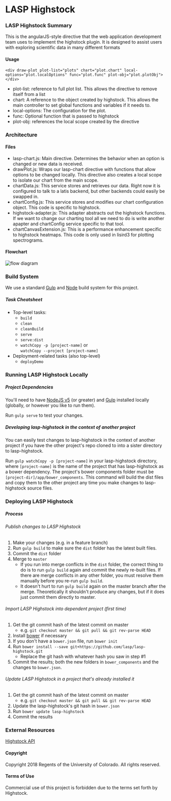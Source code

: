 # LASP Highstock

### LASP Highstock Summary

This is the angularJS-style directive that the web application development team uses to implement
the highstock plugin. It is designed to assist users with exploring scientific data in many
different formats

#### Usage

```
<div draw-plot plot-list="plots" chart="plot.chart" local-options="plot.localOptions" func="plot.func" plot-obj="plot.plotObj"></div>
```
- plot-list: reference to full plot list. This allows the directive to remove itself from a list
- chart: A reference to the object created by highstock. This allows the main controller to set
global functions and variables if it needs to.
- local-options: The configuration for the plot.
- func: Optional function that is passed to highstock
- plot-obj: references the local scope created by the directive

### Architecture

#### Files

- lasp-chart.js: Main directive. Determines the behavior when an option is changed or new data is
	received.
- drawPlot.js: Wraps our lasp-chart directive with functions that allow options to be changed
	locally. This directive also creates a local scope to isolate our chart from the main scope.
- chartData.js: This service stores and retrieves our data. Right now it is configured to talk to a
	latis backend, but other backends could easily be swapped in.
- chartConfig.js: This service stores and modifies our chart configuration object. This code is
	specific to highstock.
- highstock-adapter.js: This adapter abstracts out the highstock functions. If we want to change our
	charting tool all we need to do is write another apapter and chartConfig service specific to
	that tool.
- chartCanvasExtension.js: This is a performance enhancement specific to highstock heatmaps. This
	code is only used in lisird3 for plotting spectrograms.

#### Flowchart

![flow diagram](flow_diagram.PNG)

### Build System

We use a standard [Gulp](https://gulpjs.com/) and [Node](https://nodejs.org/en/) build system for this project.

##### Task Cheatsheet

* Top-level tasks:
	* `build`
	* `clean`
	* `cleanBuild`
	* `serve`
    * `serve:dist`
    * `watchCopy -p [project-name]` or  
    `watchCopy --project [project-name]`
* Deployment-related tasks (also top-level)
	* `deployDemo`

### Running LASP Highstock Locally

##### Project Dependencies

You'll need to have [NodeJS v5](https://nodejs.org/en/) (or greater) and [Gulp](http://gulpjs.com/)
installed locally (globally, or however you like to run them).

Run `gulp serve` to test your changes.

##### Developing lasp-highstock in the context of another project

You can easily test changes to lasp-highstock in the context of another project if you have the other project's repo cloned to into a sister directory to lasp-highstock.

Run `gulp watchCopy -p [project-name]` in your lasp-highstock directory, where `[project-name]` is the name of the project that has lasp-highstock as a bower dependency. The project's bower components folder must be `[project-dir]/app/bower_components`. This command will build the dist files and copy them to the other project any time you make changes to lasp-highstock source files.

### Deploying LASP Highstock

##### Process

###### Publish changes to LASP Highstock

1. Make your changes (e.g. in a feature branch)
2. Run `gulp build` to make sure the `dist` folder has the latest built files.
3. Commit the `dist` folder
4. Merge to `master`
    * If you run into merge conflicts in the `dist` folder, the correct thing to do is to run
    `gulp build` again and commit the newly re-built files. If there are merge conflicts in any
    other folder, you must resolve them manually before you re-run `gulp build`.
    * It doesn't hurt to run `gulp build` again on the master branch after the merge. Theoretically
    it shouldn't produce any changes, but if it does just commit them directly to master.

###### Import LASP Highstock into dependent project (first time)

1. Get the git commit hash of the latest commit on master
    * e.g. `git checkout master && git pull && git rev-parse HEAD`
2. Install [bower](https://bower.io/) if necessary
3. If you don't have a `bower.json` file, run `bower init`
4. Run `bower install --save git+https://github.com/lasp/lasp-highstock.git`
    * Replace the git hash with whatever hash you saw in step #1
5. Commit the results; both the new folders in `bower_components` and the changes to `bower.json`.

###### Update LASP Highstock in a project that's already installed it

1. Get the git commit hash of the latest commit on master
    * e.g. `git checkout master && git pull && git rev-parse HEAD`
2. Update the lasp-highstock's git hash in `bower.json`
3. Run `bower update lasp-highstock`
4. Commit the results

### External Resources

[Highstock API](http://api.highcharts.com/highstock)

#### Copyright
Copyright 2018 Regents of the University of Colorado. All rights reserved.

#### Terms of Use
Commercial use of this project is forbidden due to the terms set forth by Highstock.
